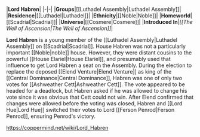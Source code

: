 |**Lord Habren**|
|-|-|
|**Groups**|[[Luthadel Assembly\|Luthadel Assembly]]|
|**Residence**|[[Luthadel\|Luthadel]]|
|**Ethnicity**|[[Noble\|Noble]]|
|**Homeworld**|[[Scadrial\|Scadrial]]|
|**Universe**|[[Cosmere\|Cosmere]]|
|**Introduced In**|*[[The Well of Ascension\|The Well of Ascension]]*|

**Lord Habren** is a young member of the [[Luthadel Assembly\|Luthadel Assembly]] on [[Scadrial\|Scadrial]].
House Habren was not a particularly important [[Noble\|noble]] house. However, they were distant cousins to the powerful [[House Elariel\|House Elariel]], and presumably used that influence to get Lord Habren a seat on the Assembly.
During the election to replace the deposed [[Elend Venture\|Elend Venture]] as king of the [[Central Dominance\|Central Dominance]], Habren was one of only two votes for [[Ashweather Cett\|Ashweather Cett]]. The vote appeared to be headed for a deadlock, but Habren asked if he was allowed to change his vote since it was obvious that Cett could not win. After Elend confirmed that changes were allowed before the voting was closed, Habren and [[Lord Hue\|Lord Hue]] switched their votes to Lord [[Ferson Penrod\|Ferson Penrod]], ensuring Penrod's victory.



https://coppermind.net/wiki/Lord_Habren